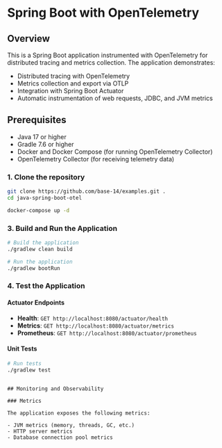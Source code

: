 # Spring Boot with OpenTelemetry
## Overview

This is a Spring Boot application instrumented with OpenTelemetry for distributed tracing and metrics collection. The application demonstrates:

- Distributed tracing with OpenTelemetry
- Metrics collection and export via OTLP
- Integration with Spring Boot Actuator
- Automatic instrumentation of web requests, JDBC, and JVM metrics

## Prerequisites

- Java 17 or higher
- Gradle 7.6 or higher
- Docker and Docker Compose (for running OpenTelemetry Collector)
- OpenTelemetry Collector (for receiving telemetry data)

### 1. Clone the repository

```bash
git clone https://github.com/base-14/examples.git .
cd java-spring-boot-otel
```



```bash
docker-compose up -d
```

### 3. Build and Run the Application

```bash
# Build the application
./gradlew clean build

# Run the application
./gradlew bootRun
```

### 4. Test the Application

#### Actuator Endpoints

- **Health**: `GET http://localhost:8080/actuator/health`
- **Metrics**: `GET http://localhost:8080/actuator/metrics`
- **Prometheus**: `GET http://localhost:8080/actuator/prometheus`

#### Unit Tests
```bash
# Run tests
./gradlew test
```
```

## Monitoring and Observability

### Metrics

The application exposes the following metrics:

- JVM metrics (memory, threads, GC, etc.)
- HTTP server metrics
- Database connection pool metrics
